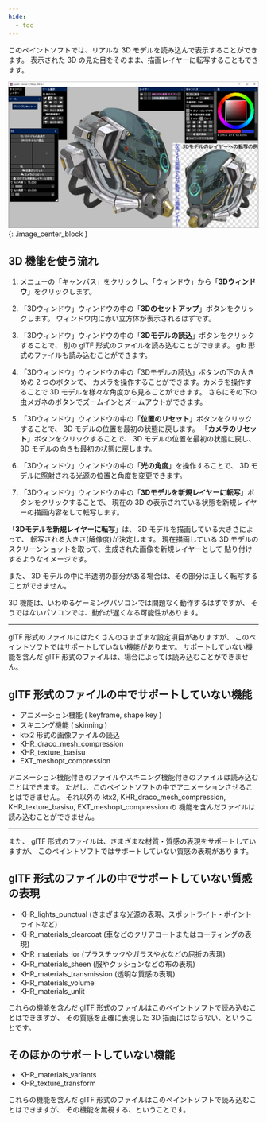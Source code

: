 ```yaml
---
hide:
  - toc
---
```


このペイントソフトでは、リアルな 3D モデルを読み込んで表示することができます。
表示された 3D の見た目をそのまま、描画レイヤーに転写することもできます。

![icpaint](https://raw.githubusercontent.com/ichigococoa/etc/main/image/icpaint3d.png){: .image_center_block }


## 3D 機能を使う流れ

1. メニューの「キャンバス」をクリックし、「ウィンドウ」から「__3Dウィンドウ__」をクリックします。

1. 「3Dウィンドウ」ウィンドウの中の「__3Dのセットアップ__」ボタンをクリックします。
ウィンドウ内に赤い立方体が表示されるはずです。

1. 「3Dウィンドウ」ウィンドウの中の「__3Dモデルの読込__」ボタンをクリックすることで、
別の glTF 形式のファイルを読み込むことができます。 glb 形式のファイルも読み込むことができます。

1. 「3Dウィンドウ」ウィンドウの中の「3Dモデルの読込」ボタンの下の大きめの 2 つのボタンで、
カメラを操作することができます。カメラを操作することで 3D モデルを様々な角度から見ることができます。
さらにその下の虫メガネのボタンでズームインとズームアウトができます。

1. 「3Dウィンドウ」ウィンドウの中の「__位置のリセット__」ボタンをクリックすることで、
3D モデルの位置を最初の状態に戻します。
「__カメラのリセット__」ボタンをクリックすることで、
3D モデルの位置を最初の状態に戻し、 3D モデルの向きも最初の状態に戻します。

1. 「3Dウィンドウ」ウィンドウの中の「__光の角度__」を操作することで、
3D モデルに照射される光源の位置と角度を変更できます。

1. 「3Dウィンドウ」ウィンドウの中の「__3Dモデルを新規レイヤーに転写__」ボタンをクリックすることで、
現在の 3D の表示されている状態を新規レイヤーの描画内容をして転写します。


「__3Dモデルを新規レイヤーに転写__」は、 3D モデルを描画している大きさによって、
転写される大きさ(解像度)が決定します。
現在描画している 3D モデルのスクリーンショットを取って、生成された画像を新規レイヤーとして
貼り付けするようなイメージです。

また、 3D モデルの中に半透明の部分がある場合は、その部分は正しく転写することができません。

3D 機能は、いわゆるゲーミングパソコンでは問題なく動作するはずですが、
そうではないパソコンでは、動作が遅くなる可能性があります。

---

glTF 形式のファイルにはたくさんのさまざまな設定項目がありますが、
このペイントソフトではサポートしていない機能があります。
サポートしていない機能を含んだ glTF 形式のファイルは、場合によっては読み込むことができません。


## glTF 形式のファイルの中でサポートしていない機能

+ アニメーション機能 ( keyframe, shape key )
+ スキニング機能 ( skinning )
+ ktx2 形式の画像ファイルの読込
+ KHR_draco_mesh_compression
+ KHR_texture_basisu
+ EXT_meshopt_compression

アニメーション機能付きのファイルやスキニング機能付きのファイルは読み込むことはできます。
ただし、このペイントソフトの中でアニメーションさせることはできません。
それ以外の ktx2, KHR_draco_mesh_compression, KHR_texture_basisu, EXT_meshopt_compression の
機能を含んだファイルは読み込むことができません。

---

また、 glTF 形式のファイルは、さまざまな材質・質感の表現をサポートしていますが、
このペイントソフトではサポートしていない質感の表現があります。

## glTF 形式のファイルの中でサポートしていない質感の表現

+ KHR_lights_punctual (さまざまな光源の表現、スポットライト・ポイントライトなど)
+ KHR_materials_clearcoat (車などのクリアコートまたはコーティングの表現)
+ KHR_materials_ior (プラスチックやガラスや水などの屈折の表現)
+ KHR_materials_sheen (服やクッションなどの布の表現)
+ KHR_materials_transmission (透明な質感の表現)
+ KHR_materials_volume
+ KHR_materials_unlit

これらの機能を含んだ glTF 形式のファイルはこのペイントソフトで読み込むことはできますが、
その質感を正確に表現した 3D 描画にはならない、ということです。


## そのほかのサポートしていない機能

+ KHR_materials_variants
+ KHR_texture_transform

これらの機能を含んだ glTF 形式のファイルはこのペイントソフトで読み込むことはできますが、
その機能を無視する、ということです。
